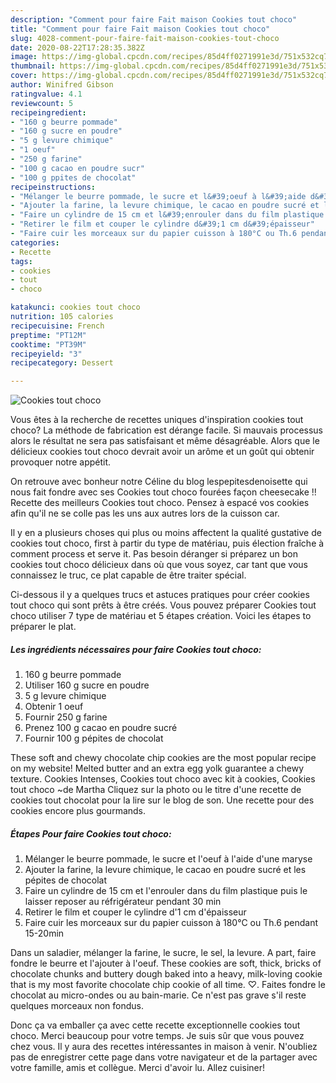 ```yaml
---
description: "Comment pour faire Fait maison Cookies tout choco"
title: "Comment pour faire Fait maison Cookies tout choco"
slug: 4028-comment-pour-faire-fait-maison-cookies-tout-choco
date: 2020-08-22T17:28:35.382Z
image: https://img-global.cpcdn.com/recipes/85d4ff0271991e3d/751x532cq70/cookies-tout-choco-photo-principale-de-la-recette.jpg
thumbnail: https://img-global.cpcdn.com/recipes/85d4ff0271991e3d/751x532cq70/cookies-tout-choco-photo-principale-de-la-recette.jpg
cover: https://img-global.cpcdn.com/recipes/85d4ff0271991e3d/751x532cq70/cookies-tout-choco-photo-principale-de-la-recette.jpg
author: Winifred Gibson
ratingvalue: 4.1
reviewcount: 5
recipeingredient:
- "160 g beurre pommade"
- "160 g sucre en poudre"
- "5 g levure chimique"
- "1 oeuf"
- "250 g farine"
- "100 g cacao en poudre sucr"
- "100 g ppites de chocolat"
recipeinstructions:
- "Mélanger le beurre pommade, le sucre et l&#39;oeuf à l&#39;aide d&#39;une maryse"
- "Ajouter la farine, la levure chimique, le cacao en poudre sucré et les pépites de chocolat"
- "Faire un cylindre de 15 cm et l&#39;enrouler dans du film plastique puis le laisser reposer au réfrigérateur pendant 30 min"
- "Retirer le film et couper le cylindre d&#39;1 cm d&#39;épaisseur"
- "Faire cuir les morceaux sur du papier cuisson à 180°C ou Th.6 pendant 15-20min"
categories:
- Recette
tags:
- cookies
- tout
- choco

katakunci: cookies tout choco 
nutrition: 105 calories
recipecuisine: French
preptime: "PT12M"
cooktime: "PT39M"
recipeyield: "3"
recipecategory: Dessert

---
```



![Cookies tout choco](https://img-global.cpcdn.com/recipes/85d4ff0271991e3d/751x532cq70/cookies-tout-choco-photo-principale-de-la-recette.jpg)

Vous êtes à la recherche de recettes uniques d'inspiration cookies tout choco? La méthode de fabrication est dérange facile. Si mauvais processus alors le résultat ne sera pas satisfaisant et même désagréable. Alors que le délicieux cookies tout choco devrait avoir un arôme et un goût qui obtenir provoquer notre appétit.

On retrouve avec bonheur notre Céline du blog lespepitesdenoisette qui nous fait fondre avec ses Cookies tout choco fourées façon cheesecake !! Recette des meilleurs Cookies tout choco. Pensez à espacé vos cookies afin qu&#39;il ne se colle pas les uns aux autres lors de la cuisson car.

Il y en a plusieurs choses qui plus ou moins affectent la qualité gustative de cookies tout choco, first à partir du type de matériau, puis élection fraîche à comment process et serve it. Pas besoin déranger si préparez un bon cookies tout choco délicieux dans où que vous soyez, car tant que vous connaissez le truc, ce plat capable de être traiter spécial.


Ci-dessous il y a quelques trucs et astuces pratiques pour créer cookies tout choco qui sont prêts à être créés. Vous pouvez préparer Cookies tout choco utiliser 7 type de matériau et 5 étapes création. Voici les étapes to préparer le plat.

<!--inarticleads1-->

##### Les ingrédients nécessaires pour faire Cookies tout choco:

1.  160 g beurre pommade
1. Utiliser 160 g sucre en poudre
1.  5 g levure chimique
1. Obtenir 1 oeuf
1. Fournir 250 g farine
1. Prenez 100 g cacao en poudre sucré
1. Fournir 100 g pépites de chocolat


These soft and chewy chocolate chip cookies are the most popular recipe on my website! Melted butter and an extra egg yolk guarantee a chewy texture. Cookies Intenses, Cookies tout choco avec kit à cookies, Cookies tout choco ~de Martha Cliquez sur la photo ou le titre d&#39;une recette de cookies tout chocolat pour la lire sur le blog de son. Une recette pour des cookies encore plus gourmands. 

<!--inarticleads2-->

##### Étapes Pour faire Cookies tout choco:

1. Mélanger le beurre pommade, le sucre et l&#39;oeuf à l&#39;aide d&#39;une maryse
1. Ajouter la farine, la levure chimique, le cacao en poudre sucré et les pépites de chocolat
1. Faire un cylindre de 15 cm et l&#39;enrouler dans du film plastique puis le laisser reposer au réfrigérateur pendant 30 min
1. Retirer le film et couper le cylindre d&#39;1 cm d&#39;épaisseur
1. Faire cuir les morceaux sur du papier cuisson à 180°C ou Th.6 pendant 15-20min


Dans un saladier, mélanger la farine, le sucre, le sel, la levure. A part, faire fondre le beurre et l&#39;ajouter à l&#39;oeuf. These cookies are soft, thick, bricks of chocolate chunks and buttery dough baked into a heavy, milk-loving cookie that is my most favorite chocolate chip cookie of all time. ♡. Faites fondre le chocolat au micro-ondes ou au bain-marie. Ce n&#39;est pas grave s&#39;il reste quelques morceaux non fondus. 


Donc ça va emballer ça avec cette recette exceptionnelle cookies tout choco. Merci beaucoup pour votre temps. Je suis sûr que vous pouvez chez vous. Il y aura des recettes  intéressantes in maison à venir. N'oubliez pas de enregistrer cette page dans votre navigateur et de la partager avec votre famille, amis et collègue. Merci d'avoir lu. Allez cuisiner!
